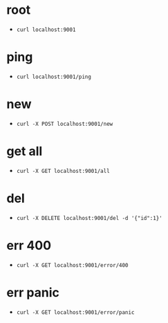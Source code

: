 
# root
- `curl localhost:9001`

# ping
- `curl localhost:9001/ping`

# new 
- `curl -X POST localhost:9001/new`

# get all
- `curl -X GET localhost:9001/all`

# del 
- `curl -X DELETE localhost:9001/del -d '{"id":1}'`

# err 400 
- `curl -X GET localhost:9001/error/400`

# err panic
- `curl -X GET localhost:9001/error/panic`